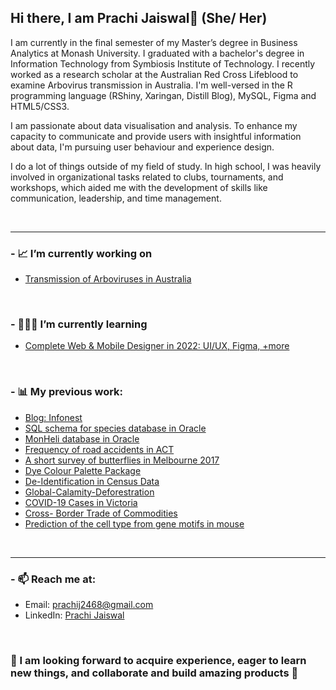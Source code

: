 ## Hi there,   I am Prachi Jaiswal👋 (She/ Her)

I am currently in the final semester of my Master’s degree in Business Analytics at Monash University. I graduated with a bachelor's degree in Information Technology from Symbiosis Institute of Technology. I recently worked as a research scholar at the Australian Red Cross Lifeblood to examine Arbovirus transmission in Australia. I'm well-versed in the R programming language (RShiny, Xaringan, Distill Blog), MySQL, Figma and HTML5/CSS3.

I am passionate about data visualisation and analysis. To enhance my capacity to communicate and provide users with insightful information about data, I'm pursuing user behaviour and experience design.

I do a lot of things outside of my field of study. In high school, I was heavily involved in organizational tasks related to clubs, tournaments, and workshops, which aided me with the development of skills like communication, leadership, and time management.


<br />
<hr>



### - 📈 I’m currently working on 


- [Transmission of Arboviruses in Australia](https://github.com/pjai0005/Analysis-on-Arbovirus-Transmission)


<br />



### - 👩🏻‍💻 I’m currently learning 


- [Complete Web & Mobile Designer in 2022: UI/UX, Figma, +more](https://www.udemy.com/course/complete-web-designer-mobile-designer-zero-to-mastery/)


<br />




### - 📊 My previous work:


- [Blog: Infonest](https://pjai0005-blog1.netlify.app/)
- [SQL schema for species database in Oracle](https://github.com/pjai0005/Basic-SQL-for-Species-Database)
- [MonHeli database in Oracle](https://github.com/pjai0005/MonHeli)
- [Frequency of road accidents in ACT](https://github.com/pjai0005/ACT-Road-Crash)
- [A short survey of butterflies in Melbourne 2017](https://github.com/pjai0005/short-survey-butterflies/tree/main)
- [Dye Colour Palette Package](https://github.com/pjai0005/Dye-Colour-Palette-Package)
- [De-Identification in Census Data](https://github.com/pjai0005/Deidentification-of-Census-Data-)
- [Global-Calamity-Deforestration](https://github.com/pjai0005/Global-Calamity-Deforestration)
- [COVID-19 Cases in Victoria](https://github.com/pjai0005/Covid-19-Cases-in-Victoria)
- [Cross- Border Trade of Commodities](https://github.com/pjai0005/5513assignment4_Team_Nemo/tree/main)
- [Prediction of the cell type from gene motifs in mouse](https://github.com/pjai0005/Prediction-of-cell-type-in-mouse)





<br />
<hr>


### - 📫 Reach me at:
- Email: prachij2468@gmail.com
- LinkedIn: [Prachi Jaiswal](https://www.linkedin.com/in/prachi-jaiswal-a07b66161/)


<br />

### 📌 I am looking forward to acquire experience, eager to learn new things, and collaborate and build amazing products 💼


